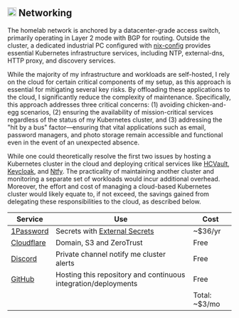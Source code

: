 ## <img src="https://fonts.gstatic.com/s/e/notoemoji/latest/1f308/512.gif" alt="🌈" width="20" height="20"> Networking

The homelab network is anchored by a datacenter-grade access switch, primarily operating in Layer 2 mode with BGP for routing. Outside the cluster, a dedicated industrial PC configured with [nix-config](https://github.com/soulwhisper/nix-config/tree/main/hosts/nix-infra) provides essential Kubernetes infrastructure services, including NTP, external-dns, HTTP proxy, and discovery services.

While the majority of my infrastructure and workloads are self-hosted, I rely on the cloud for certain critical components of my setup, as this approach is essential for mitigating several key risks. By offloading these applications to the cloud, I significantly reduce the complexity of maintenance. Specifically, this approach addresses three critical concerns: (1) avoiding chicken-and-egg scenarios, (2) ensuring the availability of mission-critical services regardless of the status of my Kubernetes cluster, and (3) addressing the "hit by a bus" factor—ensuring that vital applications such as email, password managers, and photo storage remain accessible and functional even in the event of an unexpected absence.

While one could theoretically resolve the first two issues by hosting a Kubernetes cluster in the cloud and deploying critical services like [HCVault](https://www.vaultproject.io/), [Keycloak](https://www.keycloak.org/), and [Ntfy](https://ntfy.sh/). The practicality of maintaining another cluster and monitoring a separate set of workloads would incur additional overhead. Moreover, the effort and cost of managing a cloud-based Kubernetes cluster would likely equate to, if not exceed, the savings gained from delegating these responsibilities to the cloud, as described below.

| Service                                   | Use                                                            | Cost          |
| ----------------------------------------- | -------------------------------------------------------------- | ------------- |
| [1Password](https://1password.com/)       | Secrets with [External Secrets](https://external-secrets.io/)  | ~$36/yr       |
| [Cloudflare](https://www.cloudflare.com/) | Domain, S3 and ZeroTrust                                       | Free          |
| [Discord](https://discord.com/)           | Private channel notify me cluster alerts                       | Free          |
| [GitHub](https://github.com/)             | Hosting this repository and continuous integration/deployments | Free          |
|                                           |                                                                | Total: ~$3/mo |
